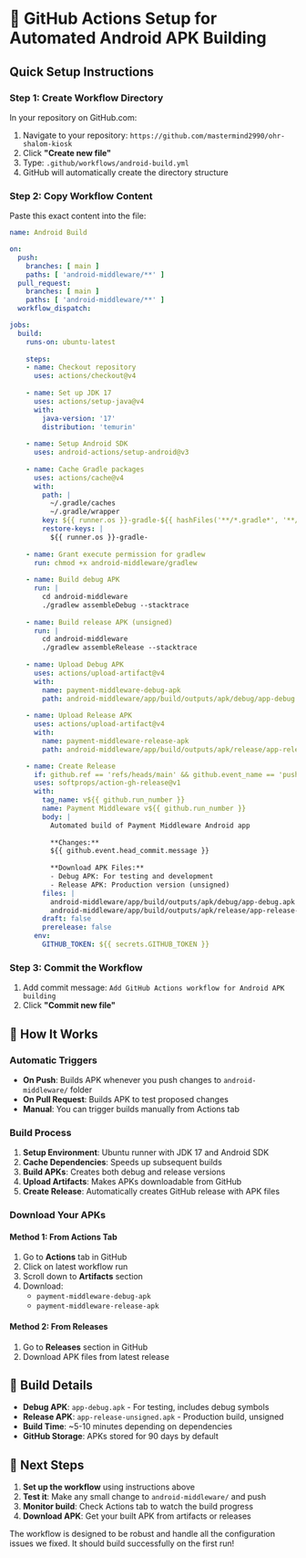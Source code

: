 # 🚀 GitHub Actions Setup for Automated Android APK Building

## Quick Setup Instructions

### Step 1: Create Workflow Directory
In your repository on GitHub.com:
1. Navigate to your repository: `https://github.com/mastermind2990/ohr-shalom-kiosk`
2. Click **"Create new file"**
3. Type: `.github/workflows/android-build.yml`
4. GitHub will automatically create the directory structure

### Step 2: Copy Workflow Content
Paste this exact content into the file:

```yaml
name: Android Build

on:
  push:
    branches: [ main ]
    paths: [ 'android-middleware/**' ]
  pull_request:
    branches: [ main ]
    paths: [ 'android-middleware/**' ]
  workflow_dispatch:

jobs:
  build:
    runs-on: ubuntu-latest
    
    steps:
    - name: Checkout repository
      uses: actions/checkout@v4
      
    - name: Set up JDK 17
      uses: actions/setup-java@v4
      with:
        java-version: '17'
        distribution: 'temurin'
        
    - name: Setup Android SDK
      uses: android-actions/setup-android@v3
      
    - name: Cache Gradle packages
      uses: actions/cache@v4
      with:
        path: |
          ~/.gradle/caches
          ~/.gradle/wrapper
        key: ${{ runner.os }}-gradle-${{ hashFiles('**/*.gradle*', '**/gradle-wrapper.properties') }}
        restore-keys: |
          ${{ runner.os }}-gradle-
          
    - name: Grant execute permission for gradlew
      run: chmod +x android-middleware/gradlew
      
    - name: Build debug APK
      run: |
        cd android-middleware
        ./gradlew assembleDebug --stacktrace
        
    - name: Build release APK (unsigned)
      run: |
        cd android-middleware
        ./gradlew assembleRelease --stacktrace
        
    - name: Upload Debug APK
      uses: actions/upload-artifact@v4
      with:
        name: payment-middleware-debug-apk
        path: android-middleware/app/build/outputs/apk/debug/app-debug.apk
        
    - name: Upload Release APK
      uses: actions/upload-artifact@v4
      with:
        name: payment-middleware-release-apk
        path: android-middleware/app/build/outputs/apk/release/app-release-unsigned.apk

    - name: Create Release
      if: github.ref == 'refs/heads/main' && github.event_name == 'push'
      uses: softprops/action-gh-release@v1
      with:
        tag_name: v${{ github.run_number }}
        name: Payment Middleware v${{ github.run_number }}
        body: |
          Automated build of Payment Middleware Android app
          
          **Changes:**
          ${{ github.event.head_commit.message }}
          
          **Download APK Files:**
          - Debug APK: For testing and development
          - Release APK: Production version (unsigned)
        files: |
          android-middleware/app/build/outputs/apk/debug/app-debug.apk
          android-middleware/app/build/outputs/apk/release/app-release-unsigned.apk
        draft: false
        prerelease: false
      env:
        GITHUB_TOKEN: ${{ secrets.GITHUB_TOKEN }}
```

### Step 3: Commit the Workflow
1. Add commit message: `Add GitHub Actions workflow for Android APK building`
2. Click **"Commit new file"**

## 🎯 How It Works

### Automatic Triggers
- **On Push**: Builds APK whenever you push changes to `android-middleware/` folder
- **On Pull Request**: Builds APK to test proposed changes
- **Manual**: You can trigger builds manually from Actions tab

### Build Process
1. **Setup Environment**: Ubuntu runner with JDK 17 and Android SDK
2. **Cache Dependencies**: Speeds up subsequent builds
3. **Build APKs**: Creates both debug and release versions
4. **Upload Artifacts**: Makes APKs downloadable from GitHub
5. **Create Release**: Automatically creates GitHub release with APK files

### Download Your APKs

#### Method 1: From Actions Tab
1. Go to **Actions** tab in GitHub
2. Click on latest workflow run
3. Scroll down to **Artifacts** section
4. Download:
   - `payment-middleware-debug-apk`
   - `payment-middleware-release-apk`

#### Method 2: From Releases
1. Go to **Releases** section in GitHub
2. Download APK files from latest release

## 🔧 Build Details

- **Debug APK**: `app-debug.apk` - For testing, includes debug symbols
- **Release APK**: `app-release-unsigned.apk` - Production build, unsigned
- **Build Time**: ~5-10 minutes depending on dependencies
- **GitHub Storage**: APKs stored for 90 days by default

## 🚀 Next Steps

1. **Set up the workflow** using instructions above
2. **Test it**: Make any small change to `android-middleware/` and push
3. **Monitor build**: Check Actions tab to watch the build progress
4. **Download APK**: Get your built APK from artifacts or releases

The workflow is designed to be robust and handle all the configuration issues we fixed. It should build successfully on the first run!
